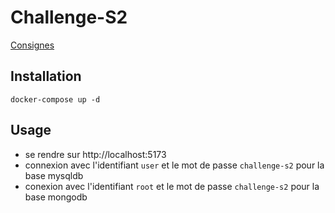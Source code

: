 # Challenge-S2

[Consignes](https://amorin.notion.site/4J-S2-NodeJs-MongoDB-VueJS-Droit-RGPD-5ee13148905e427b919efced2eda0998)

## Installation

`docker-compose up -d`

## Usage

- se rendre sur http://localhost:5173
- connexion avec l'identifiant `user` et le mot de passe `challenge-s2` pour la base mysqldb
- conexion avec l'identifiant `root` et le mot de passe `challenge-s2` pour la base mongodb
